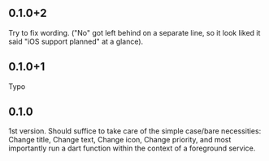 ## 0.1.0+2

Try to fix wording. ("No" got left behind on a separate line, so it look liked it said
"iOS support planned" at a glance).

## 0.1.0+1

Typo

## 0.1.0

1st version.  Should suffice to take care of the simple case/bare necessities:
Change title, Change text, Change icon, Change priority,
and most importantly run a dart function within the context of a foreground service.
